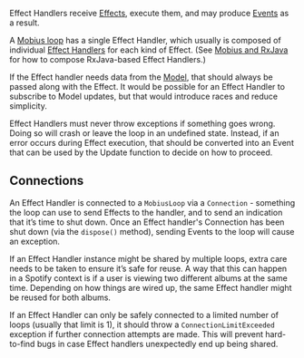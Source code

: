 Effect Handlers receive [Effects](./Effect.md), execute them, and may produce [Events](./Event.md)
as a result.

A [Mobius loop](./Mobius-Loop.md) has a single Effect Handler, which usually is composed of
individual [Effect Handlers](./Effect-Handler.md) for each kind of Effect. 
(See [Mobius and RxJava](../getting-started/Mobius-and-RxJava.md) for how to compose RxJava-based
Effect Handlers.)

If the Effect handler needs data from the [Model](./Model.md), that should always be passed along
with the Effect. It would be possible for an Effect Handler to subscribe to Model updates, but that
would introduce races and reduce simplicity.

Effect Handlers must never throw exceptions if something goes wrong. Doing so will crash or leave
the loop in an undefined state. Instead, if an error occurs during Effect execution, that should be
converted into an Event that can be used by the Update function to decide on how to proceed.

## Connections

An Effect Handler is connected to a `MobiusLoop` via a `Connection` - something the loop can use to
send Effects to the handler, and to send an indication that it’s time to shut down. Once an Effect
handler's Connection has been shut down (via the `dispose()` method), sending Events to the loop
will cause an exception.

If an Effect Handler instance might be shared by multiple loops, extra care needs to be taken to
ensure it’s safe for reuse. A way that this can happen in a Spotify context is if a user is viewing
two different albums at the same time. Depending on how things are wired up, the same Effect handler
might be reused for both albums.

If an Effect Handler can only be safely connected to a limited number of loops (usually that limit
is 1), it should throw a `ConnectionLimitExceeded` exception if further connection attempts are
made. This will prevent hard-to-find bugs in case Effect handlers unexpectedly end up being shared.
